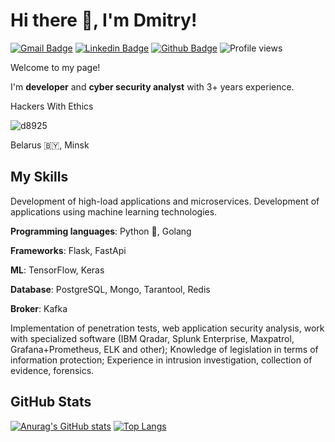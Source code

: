 # Hi there 👋, I'm Dmitry!

[![Gmail Badge](https://img.shields.io/badge/-patunutap@gmail.com-c14438?style=flat&logo=Gmail&logoColor=white&link=mailto:patunutap@gmail.com)](mailto:patunutap@gmail.com)
[![Linkedin Badge](https://img.shields.io/badge/-dimon8925-0072b1?style=flat&logo=Linkedin&logoColor=white&link=https://www.linkedin.com/in/dimon8925/)](https://www.linkedin.com/in/dimon8925/) [![Github Badge](https://img.shields.io/badge/-crocup-grey?style=flat&logo=github&logoColor=white&link=https://github.com/crocup/)](https://www.github.com/crocup/) ![Profile views](https://gpvc.arturio.dev/crocup)


Welcome to my page!

I'm **developer** and **cyber security analyst** with 3+ years experience.

Hackers With Ethics

![d8925](https://www.hackthebox.eu/badge/image/337419)

Belarus 🇧🇾, Minsk
## My Skills
Development of high-load applications and microservices. Development of applications using machine learning technologies.

**Programming languages**: Python 🐍, Golang

**Frameworks**: Flask, FastApi

**ML**: TensorFlow, Keras

**Database**: PostgreSQL, Mongo, Tarantool, Redis

**Broker**: Kafka

Implementation of penetration tests, web application security analysis, work with specialized software (IBM Qradar, Splunk Enterprise, Maxpatrol, Grafana+Prometheus, ELK and other);
Knowledge of legislation in terms of information protection;
Experience in intrusion investigation, collection of evidence, forensics.
## GitHub Stats
<p align="center"></p>

[![Anurag's GitHub stats](https://github-readme-stats.vercel.app/api?username=crocup)](https://github.com/anuraghazra/github-readme-stats)
[![Top Langs](https://github-readme-stats.vercel.app/api/top-langs/?username=crocup&layout=compact)](https://github.com/anuraghazra/github-readme-stats)
